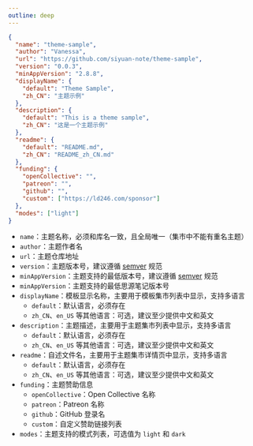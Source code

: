 ```yaml
---
outline: deep
---
```


```json
{
  "name": "theme-sample",
  "author": "Vanessa",
  "url": "https://github.com/siyuan-note/theme-sample",
  "version": "0.0.3",
  "minAppVersion": "2.8.8",
  "displayName": {
    "default": "Theme Sample",
    "zh_CN": "主题示例"
  },
  "description": {
    "default": "This is a theme sample",
    "zh_CN": "这是一个主题示例"
  },
  "readme": {
    "default": "README.md",
    "zh_CN": "README_zh_CN.md"
  },
  "funding": {
    "openCollective": "",
    "patreon": "",
    "github": "",
    "custom": ["https://ld246.com/sponsor"]
  },
  "modes": ["light"]
}
```

- `name`：主题名称，必须和库名一致，且全局唯一（集市中不能有重名主题）
- `author`：主题作者名
- `url`：主题仓库地址
- `version`：主题版本号，建议遵循 [semver](https://semver.org/lang/zh-CN/) 规范
- `minAppVersion`：主题支持的最低版本号，建议遵循 [semver](https://semver.org/lang/zh-CN/) 规范
- `minAppVersion`：主题支持的最低思源笔记版本号
- `displayName`：模板显示名称，主要用于模板集市列表中显示，支持多语言
  - `default`：默认语言，必须存在
  - `zh_CN`、`en_US` 等其他语言：可选，建议至少提供中文和英文
- `description`：主题描述，主要用于主题集市列表中显示，支持多语言
  - `default`：默认语言，必须存在
  - `zh_CN`、`en_US` 等其他语言：可选，建议至少提供中文和英文
- `readme`：自述文件名，主要用于主题集市详情页中显示，支持多语言
  - `default`：默认语言，必须存在
  - `zh_CN`、`en_US` 等其他语言：可选，建议至少提供中文和英文
- `funding`：主题赞助信息
  - `openCollective`：Open Collective 名称
  - `patreon`：Patreon 名称
  - `github`：GitHub 登录名
  - `custom`：自定义赞助链接列表
- `modes`：主题支持的模式列表，可选值为 `light` 和 `dark`
